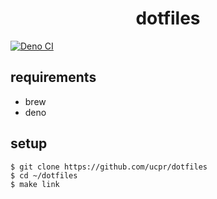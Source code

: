 <div align="center">
  <h1>dotfiles</h1>
</div>

[![Deno CI](https://github.com/ucpr/dotfiles/actions/workflows/deno-ci.yaml/badge.svg)](https://github.com/ucpr/dotfiles/actions/workflows/deno-ci.yaml)

## requirements

- brew
- deno

## setup

```
$ git clone https://github.com/ucpr/dotfiles
$ cd ~/dotfiles
$ make link
```
